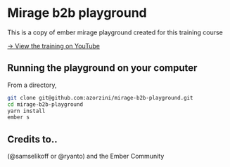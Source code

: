 # Mirage b2b playground

This is a copy of ember mirage playground created for this training course

[→ View the training on YouTube](https://www.youtube.com/watch?v=lfDBb0Ar-rc)

## Running the playground on your computer

From a directory,

```sh
git clone git@github.com:azorzini/mirage-b2b-playground.git
cd mirage-b2b-playground
yarn install
ember s
```

## Credits to..

(@samselikoff or @ryanto) and the Ember Community
